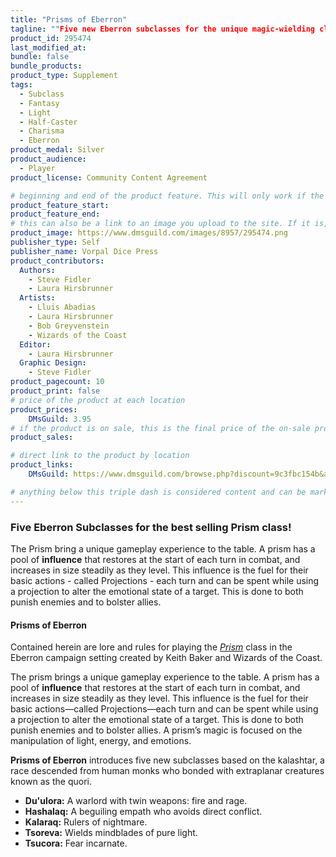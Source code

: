 ```yaml
---
title: "Prisms of Eberron"
tagline: ""Five new Eberron subclasses for the unique magic-wielding class: the Prism!""
product_id: 295474
last_modified_at:
bundle: false
bundle_products:
product_type: Supplement
tags:
  - Subclass
  - Fantasy
  - Light
  - Half-Caster
  - Charisma
  - Eberron
product_medal: Silver
product_audience:
  - Player
product_license: Community Content Agreement

# beginning and end of the product feature. This will only work if the site is updated within several weeks of when the feature is supposed to happen. Making a new post counts as updating.
product_feature_start: 
product_feature_end: 
# this can also be a link to an image you upload to the site. If it is, it must start with a "/" or be a full link
product_image: https://www.dmsguild.com/images/8957/295474.png
publisher_type: Self
publisher_name: Vorpal Dice Press
product_contributors:
  Authors:
    - Steve Fidler
    - Laura Hirsbrunner
  Artists:
    - Lluis Abadias
    - Laura Hirsbrunner
    - Bob Greyvenstein
    - Wizards of the Coast
  Editor:
    - Laura Hirsbrunner
  Graphic Design:
    - Steve Fidler
product_pagecount: 10
product_print: false
# price of the product at each location
product_prices:
    DMsGuild: 3.95
# if the product is on sale, this is the final price of the on-sale product for each location that it is on sale. The sales % will be calculated and displayed based on the difference between product_prices and product_sales
product_sales:

# direct link to the product by location
product_links:
    DMsGuild: https://www.dmsguild.com/browse.php?discount=9c3fbc154b&affiliate_id=1713687

# anything below this triple dash is considered content and can be markup or html. It should be fully HTML compatible as long as your tags are formatted correctly.
---
```

### Five Eberron Subclasses for the best selling Prism class!
The Prism bring a unique gameplay experience to the table. A prism has a pool of **influence** that restores at the start of each turn in combat, and increases in size steadily as they level. This influence is the fuel for their basic actions - called Projections - each turn and can be spent while using a projection to alter the emotional state of a target. This is done to both punish enemies and to bolster allies.

#### Prisms of Eberron

Contained herein are lore and rules for playing the <a href="https://www.dmsguild.com/browse.php?discount=9c15029202&affiliate_id=1713687">*Prism*</a> class in the Eberron campaign setting created by Keith Baker and Wizards of the Coast.

The prism brings a unique gameplay experience to the table. A prism has a pool of **influence** that restores at the start of each turn in combat, and increases in size steadily as they level. This influence is the fuel for their basic actions—called Projections—each turn and can be spent while using a projection to alter the emotional state of a target. This is done to both punish enemies and to bolster allies. A prism’s magic is focused on the manipulation of light, energy, and emotions.

**Prisms of Eberron** introduces five new subclasses based on the kalashtar, a race descended from human monks who bonded with extraplanar creatures known as the quori.

- **Du'ulora:** A warlord with twin weapons: fire and rage.
- **Hashalaq:** A beguiling empath who avoids direct conflict.
- **Kalaraq:** Rulers of nightmare.
- **Tsoreva:** Wields mindblades of pure light.
- **Tsucora:** Fear incarnate.
